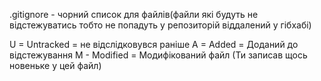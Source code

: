 .gitignore - чорний список для файлів(файли які будуть не відстежуватись тобто не попадуть у репозиторій віддалений у гібхабі)

U = Untracked = не відслідковувся раніше
A = Added = Доданий до відстежування
M - Modified = Модифікований файл (Ти записав щось новеньке у цей файл)

